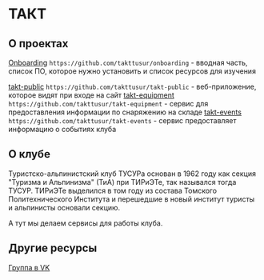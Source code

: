 # ТАКТ
## О проектах
[Onboarding](https://github.com/takttusur/onboarding) `https://github.com/takttusur/onboarding` - вводная часть, список ПО, которое нужно установить и список ресурсов для изучения

[takt-public](https://github.com/takttusur/takt-public) `https://github.com/takttusur/takt-public` - веб-приложение, которое видят при входе на сайт
[takt-equipment](https://github.com/takttusur/takt-equipment) `https://github.com/takttusur/takt-equipment` - сервис для предоставления информации по снаряжению на складе
[takt-events](https://github.com/takttusur/takt-events) `https://github.com/takttusur/takt-events` - сервис предоставляет информацию о событиях клуба

## О клубе
Туристско-альпинистский клуб ТУСУРа основан в 1962 году как секция "Туризма и Альпинизма" (ТиА) при ТИРиЭТе, так назывался тогда ТУСУР. ТИРиЭТе выделился в том году из состава Томского Политехнического Института и перешедшие в новый институт туристы и альпинисты основали секцию.

А тут мы делаем сервисы для работы клуба.

## Другие ресурсы
[Группа в VK](https://vk.com/takt_tusur)
